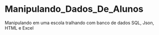 # Manipulando_Dados_De_Alunos
Manipulando em uma escola tralhando com banco de dados SQL, Json, HTML e Excel
